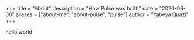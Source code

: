 +++
title = "About"
description = "How Pulse was built!"
date = "2020-06-06"
aliases = ["about-me", "about-pulse", "pulse"]
author = "Yaheya Quazi"
+++

hello world
